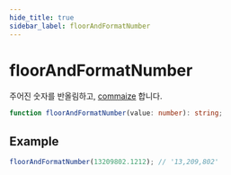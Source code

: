 ```yaml
---
hide_title: true
sidebar_label: floorAndFormatNumber
---
```


# floorAndFormatNumber

주어진 숫자를 반올림하고, [commaize](https://slash.page/ko/libraries/common/utils/src/Numbers_commaizeNumber.i18n) 합니다.

```typescript
function floorAndFormatNumber(value: number): string;
```

## Example

```typescript
floorAndFormatNumber(13209802.1212); // '13,209,802'
```
